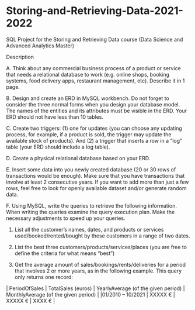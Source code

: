 # Storing-and-Retrieving-Data-2021-2022
SQL Project for the Storing and Retrieving Data course (Data Science and Advanced Analytics Master)

Description

A. Think about any commercial business process of a product or service that needs a relational database
to work (e.g. online shops, booking systems, food delivery apps, restaurant management, etc).
Describe it in 1 page.

B. Design and create an ERD in MySQL workbench. Do not forget to consider the three normal forms
when you design your database model. The names of the entities and its attributes must be visible
in the ERD. Your ERD should not have less than 10 tables.

C. Create two triggers: (1) one for updates (you can choose any updating process, for example, if a
product is sold, the trigger may update the available stock of products). And (2) a trigger that inserts
a row in a “log” table (your ERD should include a log table).

D. Create a physical relational database based on your ERD.

E. Insert some data into you newly created database (20 or 30 rows of transactions would be enough).
Make sure that you have transactions that involve at least 2 consecutive years. If you want to add
more than just a few rows, feel free to look for openly available dataset and/or generate random
data.

F. Using MySQL, write the queries to retrieve the following information. When writing the queries
examine the query execution plan. Make the necessary adjustments to speed up your queries.

1. List all the customer’s names, dates, and products or services used/booked/rented/bought by
these customers in a range of two dates.

2. List the best three customers/products/services/places (you are free to define the criteria for
what means “best”)

3. Get the average amount of sales/bookings/rents/deliveries for a period that involves 2 or more
years, as in the following example. This query only returns one record:

| PeriodOfSales    | TotalSales (euros)      | YearlyAverage (of the given period)       | MonthlyAverage (of the given period)     |
|01/2010 – 10/2021  |  XXXXX € | XXXXX € | XXXX € |
